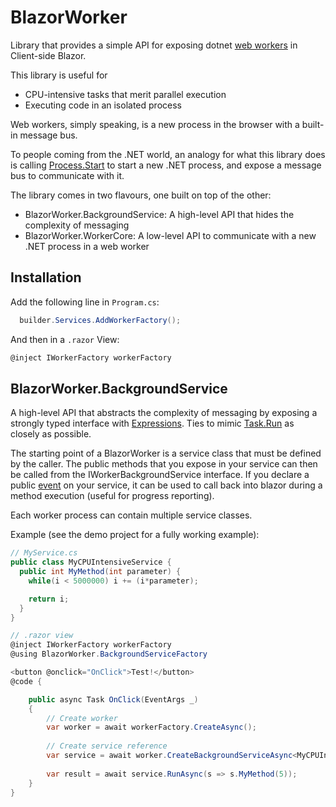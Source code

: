 # BlazorWorker
Library that provides a simple API for exposing dotnet [web workers](https://developer.mozilla.org/en-US/docs/Web/API/Web_Workers_API/Using_web_workers) in Client-side Blazor.

This library is useful for
- CPU-intensive tasks that merit parallel execution
- Executing code in an isolated process

Web workers, simply speaking, is a new process in the browser with a built-in message bus. 

To people coming from the .NET world, an analogy for what this library does is calling [Process.Start](https://docs.microsoft.com/en-us/dotnet/api/system.diagnostics.process.start) to start a new .NET process, and expose a message bus to communicate with it.

The library comes in two flavours, one built on top of the other:
- BlazorWorker.BackgroundService: A high-level API that hides the complexity of messaging
- BlazorWorker.WorkerCore: A low-level API to communicate with a new .NET process in a web worker

## Installation
Add the following line in `Program.cs`:

```cs
  builder.Services.AddWorkerFactory();
```

And then in a `.razor` View:
```cs
@inject IWorkerFactory workerFactory
```

## BlazorWorker.BackgroundService
A high-level API that abstracts the complexity of messaging by exposing a strongly typed interface with [Expressions](https://docs.microsoft.com/en-us/dotnet/api/system.linq.expressions.expression). Ties to mimic [Task.Run](https://docs.microsoft.com/en-us/dotnet/api/system.threading.tasks.task.run) as closely as possible.

The starting point of a BlazorWorker is a service class that must be defined by the caller. The public methods that you expose in your service can then be called from the IWorkerBackgroundService interface. If you declare a public [event](https://docs.microsoft.com/en-us/dotnet/csharp/language-reference/keywords/event) on your service, it can be used to call back into blazor during a method execution (useful for progress reporting).

Each worker process can contain multiple service classes. 

Example (see the demo project for a fully working example):
```cs
// MyService.cs
public class MyCPUIntensiveService {
  public int MyMethod(int parameter) {
    while(i < 5000000) i += (i*parameter);

    return i;
  }
}
```

```cs
// .razor view
@inject IWorkerFactory workerFactory
@using BlazorWorker.BackgroundServiceFactory

<button @onclick="OnClick">Test!</button>
@code {

    public async Task OnClick(EventArgs _)
    {
        // Create worker
        var worker = await workerFactory.CreateAsync();
        
        // Create service reference
        var service = await worker.CreateBackgroundServiceAsync<MyCPUIntensiveService>();
        
        var result = await service.RunAsync(s => s.MyMethod(5));
    }
}

```
